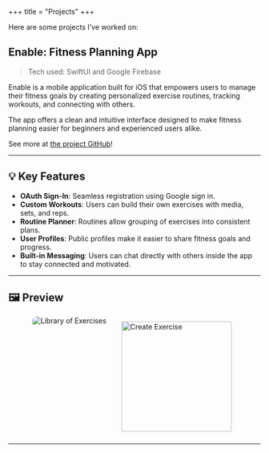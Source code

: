 +++
title = "Projects"
+++

Here are some projects I’ve worked on:

## Enable: Fitness Planning App
> Tech used: SwiftUI and Google Firebase

Enable is a mobile application built for iOS that empowers users to manage their fitness goals by creating personalized exercise routines, tracking workouts, and connecting with others.

The app offers a clean and intuitive interface designed to make fitness planning easier for beginners and experienced users alike.

See more at [the project GitHub](https://github.com/fesari/enable)!

---

## 💡 Key Features

- **OAuth Sign-In**: Seamless registration using Google sign in. 
- **Custom Workouts**: Users can build their own exercises with media, sets, and reps.
- **Routine Planner**: Routines allow grouping of exercises into consistent plans.
- **User Profiles**: Public profiles make it easier to share fitness goals and progress.
- **Built-in Messaging**: Users can chat directly with others inside the app to stay connected and motivated.

---

## 🖼️ Preview

<div style="display: flex; justify-content: center; gap: 20px; flex-wrap: wrap;">
  <img src="/library.jpg" alt="Library of Exercises" style="max-height: 400px; border-radius: 8px;" /> 
  <img src="/create.jpg" width="220" alt="Create Exercise" style="margin: 10px;" />
</div>

---

